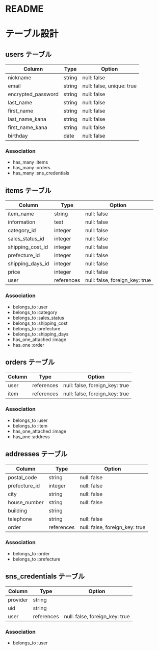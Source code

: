 # README

# テーブル設計

## users テーブル
| Column                    | Type   | Option                    |
| ------------------------- | ------ | ------------------------- |
| nickname                  | string | null: false               |
| email                     | string | null: false, unique: true |
| encrypted_password        | string | null: false               |
| last_name                 | string | null: false               |
| first_name                | string | null: false               |
| last_name_kana            | string | null: false               |
| first_name_kana           | string | null: false               |
| birthday                  | date   | null: false               |

### Association
- has_many :items
- has_many :orders
- has_many :sns_credentials


## items テーブル
 | Column           | Type       | Option                         |
| ---------------- | ---------- | ------------------------------ |
| item_name        | string     | null: false                    |
| information      | text       | null: false                    |
| category_id      | integer    | null: false                    |
| sales_status_id  | integer    | null: false                    |
| shipping_cost_id | integer    | null: false                    |
| prefecture_id    | integer    | null: false                    |
| shipping_days_id | integer    | null: false                    |
| price            | integer    | null: false                    |
| user             | references | null: false, foreign_key: true |

### Association
- belongs_to :user
- belongs_to :category
- belongs_to :sales_status
- belongs_to :shipping_cost
- belongs_to :prefecture
- belongs_to :shipping_days
- has_one_attached :image
- has_one :order


## orders テーブル
| Column | Type       | Option                         |
| ------ | ---------- | ------------------------------ |
| user   | references | null: false, foreign_key: true | 
| item   | references | null: false, foreign_key: true |

### Association
- belongs_to :user
- belongs_to :item
- has_one_attached :image
- has_one :address


## addresses テーブル
| Column        | Type       | Option                         |
| ------------- | ---------- | ------------------------------ |
| postal_code   | string     | null: false                    |
| prefecture_id | integer    | null: false                    |
| city          | string     | null: false                    |
| house_number  | string     | null: false                    |
| building      | string     |                                |
| telephone     | string     | null: false                    |
| order         | references | null: false, foreign_key: true | 

### Association
- belongs_to :order
- belongs_to :prefecture


## sns_credentials テーブル
| Column   | Type       | Option                         |
| -------- | ---------- | ------------------------------ |
| provider | string     |                                |
| uid      | string     |                                |
| user     | references | null: false, foreign_key: true | 

### Association
- belongs_to :user


